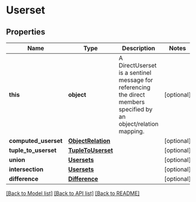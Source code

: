# Userset


## Properties
Name | Type | Description | Notes
------------ | ------------- | ------------- | -------------
**this** | **object** | A DirectUserset is a sentinel message for referencing the direct members specified by an object/relation mapping. | [optional] 
**computed_userset** | [**ObjectRelation**](ObjectRelation.md) |  | [optional] 
**tuple_to_userset** | [**TupleToUserset**](TupleToUserset.md) |  | [optional] 
**union** | [**Usersets**](Usersets.md) |  | [optional] 
**intersection** | [**Usersets**](Usersets.md) |  | [optional] 
**difference** | [**Difference**](Difference.md) |  | [optional] 

[[Back to Model list]](../README.md#documentation-for-models) [[Back to API list]](../README.md#documentation-for-api-endpoints) [[Back to README]](../README.md)


